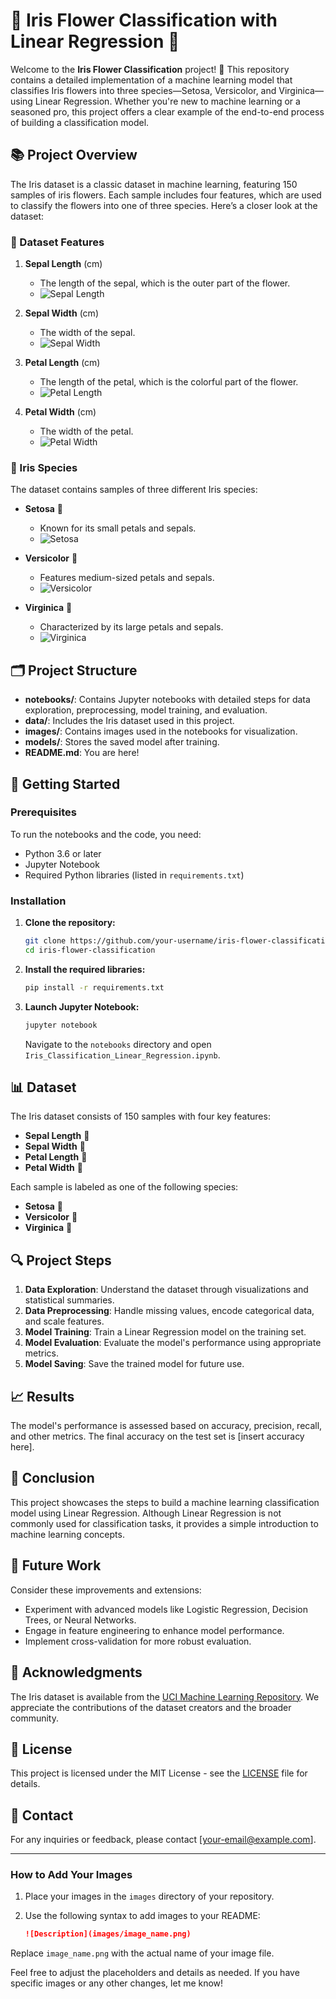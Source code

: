 # 🌸 Iris Flower Classification with Linear Regression 🌸

Welcome to the **Iris Flower Classification** project! 🎉 This repository contains a detailed implementation of a machine learning model that classifies Iris flowers into three species—Setosa, Versicolor, and Virginica—using Linear Regression. Whether you're new to machine learning or a seasoned pro, this project offers a clear example of the end-to-end process of building a classification model.

## 📚 Project Overview

The Iris dataset is a classic dataset in machine learning, featuring 150 samples of iris flowers. Each sample includes four features, which are used to classify the flowers into one of three species. Here’s a closer look at the dataset:

### 🌟 Dataset Features

1. **Sepal Length** (cm)
   - The length of the sepal, which is the outer part of the flower.
   - ![Sepal Length](images/sepal_length.png)

2. **Sepal Width** (cm)
   - The width of the sepal.
   - ![Sepal Width](images/sepal_width.png)

3. **Petal Length** (cm)
   - The length of the petal, which is the colorful part of the flower.
   - ![Petal Length](images/petal_length.png)

4. **Petal Width** (cm)
   - The width of the petal.
   - ![Petal Width](images/petal_width.png)

### 🌺 Iris Species

The dataset contains samples of three different Iris species:

- **Setosa** 🌷
  - Known for its small petals and sepals.
  - ![Setosa](images/setosa.png)

- **Versicolor** 🌼
  - Features medium-sized petals and sepals.
  - ![Versicolor](images/versicolor.png)

- **Virginica** 🌹
  - Characterized by its large petals and sepals.
  - ![Virginica](images/virginica.png)

## 🗂️ Project Structure

- **notebooks/**: Contains Jupyter notebooks with detailed steps for data exploration, preprocessing, model training, and evaluation.
- **data/**: Includes the Iris dataset used in this project.
- **images/**: Contains images used in the notebooks for visualization.
- **models/**: Stores the saved model after training.
- **README.md**: You are here!

## 🚀 Getting Started

### Prerequisites

To run the notebooks and the code, you need:

- Python 3.6 or later
- Jupyter Notebook
- Required Python libraries (listed in `requirements.txt`)

### Installation

1. **Clone the repository:**

   ```bash
   git clone https://github.com/your-username/iris-flower-classification.git
   cd iris-flower-classification
   ```

2. **Install the required libraries:**

   ```bash
   pip install -r requirements.txt
   ```

3. **Launch Jupyter Notebook:**

   ```bash
   jupyter notebook
   ```

   Navigate to the `notebooks` directory and open `Iris_Classification_Linear_Regression.ipynb`.

## 📊 Dataset

The Iris dataset consists of 150 samples with four key features:

- **Sepal Length** 🌿
- **Sepal Width** 🌿
- **Petal Length** 🌺
- **Petal Width** 🌺

Each sample is labeled as one of the following species:

- **Setosa** 🌷
- **Versicolor** 🌼
- **Virginica** 🌹

## 🔍 Project Steps

1. **Data Exploration**: Understand the dataset through visualizations and statistical summaries.
2. **Data Preprocessing**: Handle missing values, encode categorical data, and scale features.
3. **Model Training**: Train a Linear Regression model on the training set.
4. **Model Evaluation**: Evaluate the model's performance using appropriate metrics.
5. **Model Saving**: Save the trained model for future use.

## 📈 Results

The model's performance is assessed based on accuracy, precision, recall, and other metrics. The final accuracy on the test set is [insert accuracy here].

## 🏁 Conclusion

This project showcases the steps to build a machine learning classification model using Linear Regression. Although Linear Regression is not commonly used for classification tasks, it provides a simple introduction to machine learning concepts.

## 🔮 Future Work

Consider these improvements and extensions:

- Experiment with advanced models like Logistic Regression, Decision Trees, or Neural Networks.
- Engage in feature engineering to enhance model performance.
- Implement cross-validation for more robust evaluation.

## 🙏 Acknowledgments

The Iris dataset is available from the [UCI Machine Learning Repository](https://archive.ics.uci.edu/ml/datasets/iris). We appreciate the contributions of the dataset creators and the broader community.

## 📜 License

This project is licensed under the MIT License - see the [LICENSE](LICENSE) file for details.

## 📧 Contact

For any inquiries or feedback, please contact [your-email@example.com].

---

### How to Add Your Images

1. Place your images in the `images` directory of your repository.
2. Use the following syntax to add images to your README:

   ```markdown
   ![Description](images/image_name.png)
   ```

Replace `image_name.png` with the actual name of your image file.

Feel free to adjust the placeholders and details as needed. If you have specific images or any other changes, let me know!
